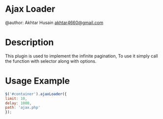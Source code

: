 # Ajax Loader

@author: Akhtar Husain <akhtar4660@gmail.com>
# Description
This plugin is used to implement the infinite pagination, To use it simply call the function with selector along with options.
# Usage Example
```js
$('#container').ajaxLoader({
limit: 10, 
delay: 1000, 
path: 'ajax.php' 
});
```

